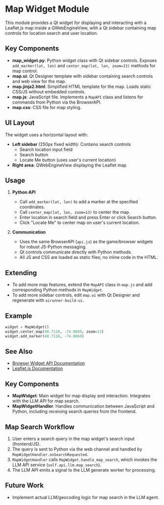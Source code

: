 # Map Widget Module

This module provides a Qt widget for displaying and interacting with a Leaflet.js map inside a QWebEngineView, with a Qt sidebar containing map controls for location search and user location.

## Key Components

- **map_widget.py**: Python widget class with Qt sidebar controls. Exposes `add_marker(lat, lon)` and `center_map(lat, lon, zoom=13)` methods for map control.
- **map.ui**: Qt Designer template with sidebar containing search controls and web view for the map.
- **map.jinja2.html**: Simplified HTML template for the map. Loads static CSS/JS without embedded controls.
- **map.js**: JavaScript file. Implements a `MapAPI` class and listens for commands from Python via the BrowserAPI.
- **map.css**: CSS file for map styling.

## UI Layout

The widget uses a horizontal layout with:
- **Left sidebar** (250px fixed width): Contains search controls
  - Search location input field
  - Search button
  - Locate Me button (uses user's current location)
- **Right area**: QWebEngineView displaying the Leaflet map

## Usage

1. **Python API**
   - Call `add_marker(lat, lon)` to add a marker at the specified coordinates.
   - Call `center_map(lat, lon, zoom=13)` to center the map.
   - Enter location in search field and press Enter or click Search button.
   - Click "Locate Me" to center map on user's current location.

2. **Communication**
   - Uses the same BrowserAPI (`api.js`) as the game/browser widgets for robust JS-Python messaging.
   - Qt controls communicate directly with Python methods.
   - All JS and CSS are loaded as static files; no inline code in the HTML.

## Extending
- To add more map features, extend the `MapAPI` class in `map.js` and add corresponding Python methods in `MapWidget`.
- To add more sidebar controls, edit `map.ui` with Qt Designer and regenerate with `airunner-build-ui`.

## Example

```python
widget = MapWidget()
widget.center_map(40.7128, -74.0060, zoom=12)
widget.add_marker(40.7128, -74.0060)
```

## See Also
- [Browser Widget API Documentation](../../browser/gui/static/js/api.js)
- [Leaflet.js Documentation](https://leafletjs.com/)

## Key Components
- **MapWidget**: Main widget for map display and interaction. Integrates with the LLM API for map search.
- **MapWidgetHandler**: Handles communication between JavaScript and Python, including receiving search queries from the frontend.

## Map Search Workflow
1. User enters a search query in the map widget's search input (frontend/JS).
2. The query is sent to Python via the web channel and handled by `MapWidgetHandler.onSearchRequested`.
3. `MapWidgetHandler` calls `MapWidget.handle_map_search`, which invokes the LLM API service (`self.api.llm.map_search`).
4. The LLM API emits a signal to the LLM generate worker for processing.

## Future Work
- Implement actual LLM/geocoding logic for map search in the LLM agent.
